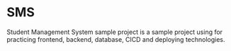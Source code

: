 # SMS
Student Management System sample project is a sample project using for practicing frontend, backend, database, CICD and deploying technologies.  
